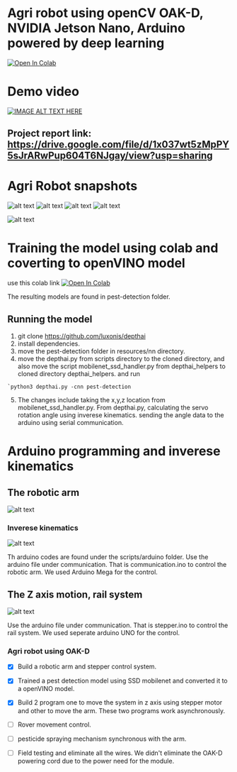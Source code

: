 # Agri robot using openCV OAK-D, NVIDIA Jetson Nano, Arduino powered by deep learning
[![Open In Colab](https://colab.research.google.com/assets/colab-badge.svg)](https://colab.research.google.com/drive/1_K5FxxWU_yEn9JHKa6AOHjoY5Z5Prclv?usp=sharing)
# Demo video
[![IMAGE ALT TEXT HERE](https://img.youtube.com/vi/lSZ1eWDyfjs/0.jpg)](https://www.youtube.com/watch?v=lSZ1eWDyfjs)
## Project report link: https://drive.google.com/file/d/1x037wt5zMpPY5sJrARwPup604T6NJgay/view?usp=sharing

# Agri Robot snapshots
![alt text](https://github.com/kishorkuttan/Agri-Robot-/blob/master/bot.jpg)
![alt text](https://github.com/kishorkuttan/Agri-Robot-/blob/master/IMG_20201101_133147.JPG)
![alt text](https://github.com/kishorkuttan/Agri-Robot-/blob/master/IMG_20201101_133209.JPG)
![alt text](https://github.com/kishorkuttan/Agri-Robot-/blob/master/IMG_20201101_135119.JPG)

![alt text](https://github.com/kishorkuttan/Agri-Robot-/blob/master/IMG_20201101_133056.jpg)
# Training the model using colab and coverting to openVINO model
use this colab link 
[![Open In Colab](https://colab.research.google.com/assets/colab-badge.svg)](https://colab.research.google.com/drive/1_K5FxxWU_yEn9JHKa6AOHjoY5Z5Prclv?usp=sharing)

The resulting models are found in pest-detection folder.
## Running the model 
1. git clone https://github.com/luxonis/depthai
2. install dependencies.
3. move the pest-detection folder in resources/nn directory.
4. move the depthai.py from scripts directory to the cloned directory, and also move the script mobilenet_ssd_handler.py from depthai_helpers to cloned directory depthai_helpers.
and run
```
`python3 depthai.py -cnn pest-detection

```
5. The changes include taking the x,y,z location from mobilenet_ssd_handler.py. From depthai.py, calculating the servo rotation angle using inverese kinematics. sending the angle data to the arduino using serial communication.
# Arduino programming and inverese kinematics
## The robotic arm
![alt text](https://github.com/kishorkuttan/Agri-Robot-/blob/master/IMG_20201101_133542.JPG)

### Inverese kinematics
![alt text](https://github.com/kishorkuttan/Agri-Robot-/blob/master/Screenshot%20from%202020-10-31%2001-30-34.png)

Th arduino codes are found under the scripts/arduino folder. Use the arduino file under communication. That is communication.ino to control the robotic arm. We used Arduino Mega for the control.
## The Z axis motion, rail system

![alt text](https://github.com/kishorkuttan/Agri-Robot-/blob/master/IMG_20201101_133256.JPG)

 Use the arduino file under communication. That is stepper.ino to control the rail system. We used seperate arduino UNO for the control.
### Agri robot using OAK-D

- [x] Build a robotic arm and stepper control system.
- [x] Trained a pest detection model using SSD mobilenet and converted it to a openVINO model.
- [x] Build 2 program one to move the system in z axis using stepper motor and other to move the arm. These two programs work asynchronously.
- [ ] Rover movement control.
- [ ] pesticide spraying mechanism synchronous with the arm.
- [ ] Field testing and eliminate all the wires. We didn't eliminate the OAK-D powering cord due to the power need for the module.




